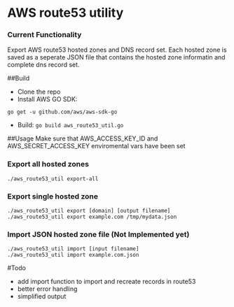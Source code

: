 # AWS route53 utility

### Current Functionality
Export AWS route53 hosted zones and DNS record set. Each hosted zone is saved as a seperate JSON file that contains the hosted zone informatin and complete dns record set.

##Build
-  Clone the repo
-  Install AWS GO SDK: 
  ```
  go get -u github.com/aws/aws-sdk-go
  ```
-  Build: 
  ``` go build aws_route53_util.go ```

##Usage
Make sure that AWS_ACCESS_KEY_ID and AWS_SECRET_ACCESS_KEY enviromental vars have been set
### Export all hosted zones
```
./aws_route53_util export-all
```
### Export single hosted zone
```
./aws_route53_util export [domain] [output filename]
./aws_route53_util export example.com /tmp/mydata.json
```
### Import JSON hosted zone file (Not Implemented yet)
```
./aws_route53_util import [input filename]
./aws_route53_util import example.com.json
```
#Todo 
- add import  function to import and recreate records in route53
- better error handling
- simplified output  
